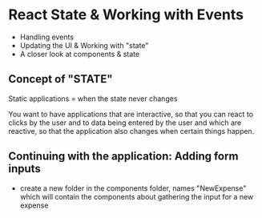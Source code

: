 # React State & Working with Events

- Handling events
- Updating the UI & Working with "state"
- A closer look at components & state

## Concept of "STATE"
Static applications = when the state never changes

You want to have applications that are interactive, so that you can react to clicks by the user and to data being entered by the user and which are reactive, so that the application also changes when certain things happen.

## Continuing with the application: Adding form inputs
- create a new folder in the components folder, names "NewExpense" which will contain the components about gathering the input for a new expense